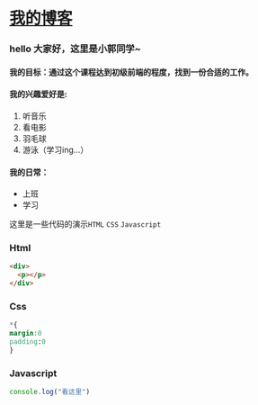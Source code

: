 # [我的博客](https://yukiguo.github.io/blog-test/)
### hello 大家好，这里是小郭同学~
#### 我的目标：通过这个课程达到初级前端的程度，找到一份合适的工作。
#### 我的兴趣爱好是:
1. 听音乐
2. 看电影
3. 羽毛球
4. 游泳（学习ing...）
#### 我的日常：
* 上班
* 学习


这里是一些代码的演示`HTML` `CSS` `Javascript`
### Html
```html
<div>
  <p></p>
</div>

```

### Css
``` css
*{
margin:0
padding:0
}
```
### Javascript
```javascript
console.log("看这里")
```

